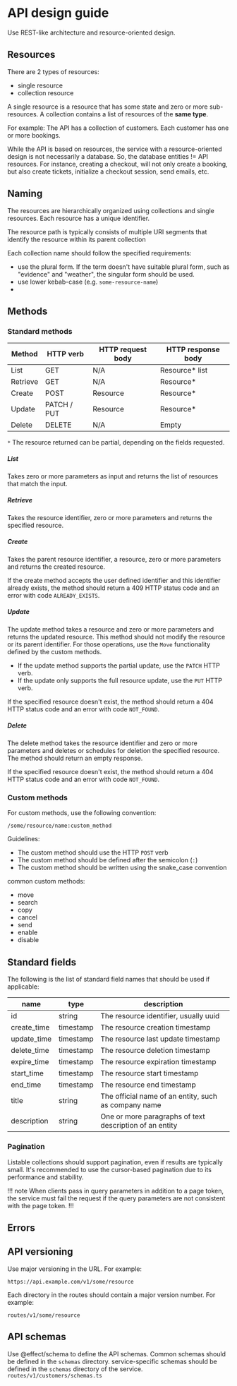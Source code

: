 # API design guide

Use REST-like architecture and resource-oriented design.

## Resources

There are 2 types of resources:

- single resource
- collection resource

A single resource is a resource that has some state and zero or more sub-resources.
A collection contains a list of resources of the **same type**.

For example:
The API has a collection of customers. Each customer has one or more bookings.

While the API is based on resources, the service with a resource-oriented design is not necessarily a database.
So, the database entities != API resources.
For instance, creating a checkout, will not only create a booking, but also create tickets, initialize a checkout
session, send emails, etc.

## Naming

The resources are hierarchically organized using collections and single resources.
Each resource has a unique identifier.

The resource path is typically consists of multiple URI segments that identify the resource within its parent collection

Each collection name should follow the specified requirements:

- use the plural form. If the term doesn't have suitable plural form, such as "evidence" and "weather", the singular
  form should be used.
- use lower kebab-case (e.g. `some-resource-name`)
-

## Methods

### Standard methods

| Method   | HTTP verb   | HTTP request body | HTTP response body |
|----------|-------------|-------------------|--------------------|
| List     | GET         | N/A               | Resource* list     |
| Retrieve | GET         | N/A               | Resource*          |
| Create   | POST        | Resource          | Resource*          |
| Update   | PATCH / PUT | Resource          | Resource*          |
| Delete   | DELETE      | N/A               | Empty              |

`*` The resource returned can be partial, depending on the fields requested.

##### List

Takes zero or more parameters as input and returns the list of resources that match the input.

[//]: # (TODO: search, filter, sort, pagination)

##### Retrieve

Takes the resource identifier, zero or more parameters and returns the specified resource.

##### Create

Takes the parent resource identifier, a resource, zero or more parameters and returns the created resource.

If the create method accepts the user defined identifier and this identifier already exists, the method should return a
409 HTTP status code and an error with code `ALREADY_EXISTS`.

##### Update

The update method takes a resource and zero or more parameters and returns the updated resource.
This method should not modify the resource or its parent identifier. For those operations, use the `Move` functionality
defined by the custom methods.

- If the update method supports the partial update, use the `PATCH` HTTP verb.
- If the update only supports the full resource update, use the `PUT` HTTP verb.

If the specified resource doesn't exist, the method should return a 404 HTTP status code and an error with
code `NOT_FOUND`.

##### Delete

The delete method takes the resource identifier and zero or more parameters and deletes or schedules for deletion the
specified resource. The method should return an empty response.

If the specified resource doesn't exist, the method should return a 404 HTTP status code and an error with
code `NOT_FOUND`.

### Custom methods

For custom methods, use the following convention:

```
/some/resource/name:custom_method
```

Guidelines:

- The custom method should use the HTTP `POST` verb
- The custom method should be defined after the semicolon (`:`)
- The custom method should be written using the snake_case convention

common custom methods:

- move
- search
- copy
- cancel
- send
- enable
- disable

## Standard fields

The following is the list of standard field names that should be used if applicable:

| name        | type      | description                                             |
|-------------|-----------|---------------------------------------------------------|
| id          | string    | The resource identifier, usually uuid                   |
| create_time | timestamp | The resource creation timestamp                         |
| update_time | timestamp | The resource last update timestamp                      |
| delete_time | timestamp | The resource deletion timestamp                         |
| expire_time | timestamp | The resource expiration timestamp                       |
| start_time  | timestamp | The resource start timestamp                            |
| end_time    | timestamp | The resource end timestamp                              |
| title       | string    | The official name of an entity, such as company name    |
| description | string    | One or more paragraphs of text description of an entity |

### Pagination

Listable collections should support pagination, even if results are typically small.
It's recommended to use the cursor-based pagination due to its performance and stability.

!!! note
When clients pass in query parameters in addition to a page token, the service must fail the request if the query
parameters are not consistent with the page token.
!!!

## Errors

[//]: # (TODO: create a guideline)

## API versioning

Use major versioning in the URL. For example:

```
https://api.example.com/v1/some/resource
```

Each directory in the routes should contain a major version number. For example:

```
routes/v1/some/resource
```

## API schemas

Use @effect/schema to define the API schemas. Common schemas should be defined in the `schemas` directory.
service-specific schemas should be defined in the `schemas` directory of the service.
`routes/v1/customers/schemas.ts`

